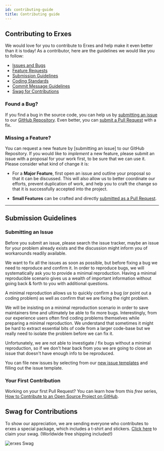 ```yaml
---
id: contributing-guide
title: Contributing guide
---
```


## Contributing to Erxes

We would love for you to contribute to Erxes and help make it even better than it is today! As a contributor, here are the guidelines we would like you to follow:

- [Issues and Bugs](#found-a-bug)
- [Feature Requests](#missing-a-feature)
- [Submission Guidelines](#submission-guidelines)
- [Coding Standards](#coding-standards)
- [Commit Message Guidelines](#commit-message-guidelines)
- [Swag for Contributions](#swag-for-contributions)

### Found a Bug?

If you find a bug in the source code, you can help us by [submitting an issue](#submitting-an-issue) to our [GitHub Repository](https://github.com/erxes/erxes). Even better, you can [submit a Pull Request](#submitting-a-pull-request-pr) with a fix.

### Missing a Feature?

You can request a new feature by [submitting an issue] to our GitHub Repository. If you would like to _implement_ a new feature, please submit an issue with a proposal for your work first, to be sure that we can use it. Please consider what kind of change it is:

- For a **Major Feature**, first open an issue and outline your proposal so that it can be discussed. This will also allow us to better coordinate our efforts, prevent duplication of work, and help you to craft the change so that it is successfully accepted into the project.

- **Small Features** can be crafted and directly [submitted as a Pull Request](#submitting-a-pull-request-pr).

---

## Submission Guidelines

### Submitting an Issue

Before you submit an issue, please search the issue tracker, maybe an issue for your problem already exists and the discussion might inform you of workarounds readily available.

We want to fix all the issues as soon as possible, but before fixing a bug we need to reproduce and confirm it. In order to reproduce bugs, we will systematically ask you to provide a minimal reproduction. Having a minimal reproducible scenario gives us a wealth of important information without going back & forth to you with additional questions.

A minimal reproduction allows us to quickly confirm a bug (or point out a coding problem) as well as confirm that we are fixing the right problem.

We will be insisting on a minimal reproduction scenario in order to save maintainers time and ultimately be able to fix more bugs. Interestingly, from our experience users often find coding problems themselves while preparing a minimal reproduction. We understand that sometimes it might be hard to extract essential bits of code from a larger code-base but we really need to isolate the problem before we can fix it.

Unfortunately, we are not able to investigate / fix bugs without a minimal reproduction, so if we don't hear back from you we are going to close an issue that doesn't have enough info to be reproduced.

You can file new issues by selecting from our [new issue templates](https://github.com/erxes/erxes/issues/new/choose) and filling out the issue template.

### Your First Contribution

Working on your first Pull Request? You can learn how from this _free_ series, [How to Contribute to an Open Source Project on GitHub](https://app.egghead.io/playlists/how-to-contribute-to-an-open-source-project-on-github).


## Swag for Contributions

To show our appreciation, we are sending everyone who contributes to erxes a special package, which includes a t-shirt and stickers. [Click here](https://erxes.io/hubspot-alternative-erxes-swag) to claim your swag. (Worldwide free shipping included!)

![erxes Swag](https://erxes.io/static/images/swag.gif)
